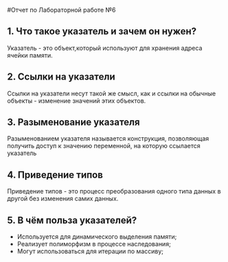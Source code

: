 #Отчет по Лабораторной работе №6

## 1. Что такое указатель и зачем он нужен?
Указатель - это объект,который используют для хранения адреса ячейки памяти.

## 2. Ссылки на указатели
Ссылки на указатели несут такой же смысл, как и ссылки на обычные объекты - изменение значений этих объектов.

## 3. Разыменование указателя
Разыменованием указателя называется конструкция, позволяющая получить доступ к значению переменной, на которую ссылается указатель 

## 4. Приведение типов
Приведение типов - это процесс преобразования одного типа данных в другой без изменения самих данных.

## 5. В чём польза указателей?
+ Используется для динамического выделения памяти;
+ Реализует полиморфизм в процессе наследования;
+ Могут использоваться для итерации по массиву;

